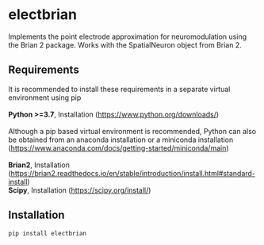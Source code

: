 # electbrian

Implements the point electrode approximation for neuromodulation using the Brian 2 package. Works with the SpatialNeuron
object from Brian 2.

## Requirements

It is recommended to install these requirements in a separate virtual environment using pip <br>
<br>
**Python >=3.7**, Installation (https://www.python.org/downloads/) <br>
<br>
Although a pip based virtual environment is recommended, Python can also be obtained from an anaconda installation 
or a miniconda installation (https://www.anaconda.com/docs/getting-started/miniconda/main) <br>
<br>
**Brian2**, Installation (https://brian2.readthedocs.io/en/stable/introduction/install.html#standard-install) <br>
**Scipy**, Installation (https://scipy.org/install/) <br>

## Installation

``pip install electbrian``

